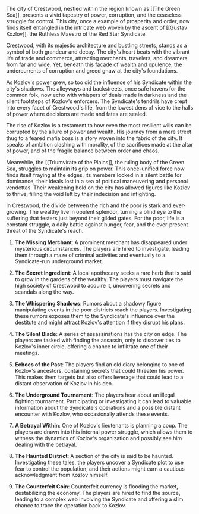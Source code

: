 The city of Crestwood, nestled within the region known as [[The Green Sea]], presents a vivid tapestry of power, corruption, and the ceaseless struggle for control. This city, once a example of prosperity and order, now finds itself entangled in the intricate web woven by the ascent of [[Gustav Kozlov]], the Ruthless Maestro of the Red Star Syndicate.

Crestwood, with its majestic architecture and bustling streets, stands as a symbol of both grandeur and decay. The city's heart beats with the vibrant life of trade and commerce, attracting merchants, travelers, and dreamers from far and wide. Yet, beneath this facade of wealth and opulence, the undercurrents of corruption and greed gnaw at the city's foundations.

As Kozlov's power grew, so too did the influence of his Syndicate within the city's shadows. The alleyways and backstreets, once safe havens for the common folk, now echo with whispers of deals made in darkness and the silent footsteps of Kozlov's enforcers. The Syndicate's tendrils have crept into every facet of Crestwood's life, from the lowest dens of vice to the halls of power where decisions are made and fates are sealed.

The rise of Kozlov is a testament to how even the most resilient wills can be corrupted by the allure of power and wealth. His journey from a mere street thug to a feared mafia boss is a story woven into the fabric of the city. It speaks of ambition clashing with morality, of the sacrifices made at the altar of power, and of the fragile balance between order and chaos.

Meanwhile, the [[Triumvirate of the Plains]], the ruling body of the Green Sea, struggles to maintain its grip on power. This once-unified force now finds itself fraying at the edges, its members locked in a silent battle for dominance, their ideals lost in a sea of political maneuvering and personal vendettas. Their weakening hold on the city has allowed figures like Kozlov to thrive, filling the void left by their indecision and infighting.

In Crestwood, the divide between the rich and the poor is stark and ever-growing. The wealthy live in opulent splendor, turning a blind eye to the suffering that festers just beyond their gilded gates. For the poor, life is a constant struggle, a daily battle against hunger, fear, and the ever-present threat of the Syndicate's reach.



1. **The Missing Merchant**: A prominent merchant has disappeared under mysterious circumstances. The players are hired to investigate, leading them through a maze of criminal activities and eventually to a Syndicate-run underground market.

2. **The Secret Ingredient**: A local apothecary seeks a rare herb that is said to grow in the gardens of the wealthy. The players must navigate the high society of Crestwood to acquire it, uncovering secrets and scandals along the way.

3. **The Whispering Shadows**: Rumors about a shadowy figure manipulating events in the poor districts reach the players. Investigating these rumors exposes them to the Syndicate's influence over the destitute and might attract Kozlov's attention if they disrupt his plans.



5. **The Silent Blade**: A series of assassinations has the city on edge. The players are tasked with finding the assassin, only to discover ties to Kozlov's inner circle, offering a chance to infiltrate one of their meetings.

6. **Echoes of the Past**: The players find an old diary belonging to one of Kozlov's ancestors, containing secrets that could threaten his power. This makes them targets but also offers leverage that could lead to a distant observation of Kozlov in his den.

7. **The Underground Tournament**: The players hear about an illegal fighting tournament. Participating or investigating it can lead to valuable information about the Syndicate's operations and a possible distant encounter with Kozlov, who occasionally attends these events.

8. **A Betrayal Within**: One of Kozlov's lieutenants is planning a coup. The players are drawn into this internal power struggle, which allows them to witness the dynamics of Kozlov's organization and possibly see him dealing with the betrayal.

9. **The Haunted District**: A section of the city is said to be haunted. Investigating these tales, the players uncover a Syndicate plot to use fear to control the population, and their actions might earn a cautious acknowledgment from Kozlov himself.

10. **The Counterfeit Coin**: Counterfeit currency is flooding the market, destabilizing the economy. The players are hired to find the source, leading to a complex web involving the Syndicate and offering a slim chance to trace the operation back to Kozlov.
